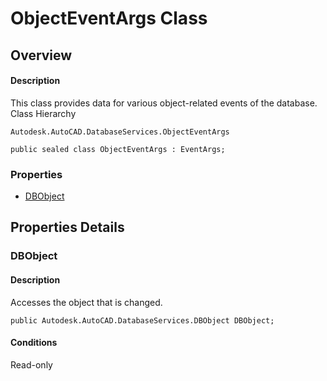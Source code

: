 # ObjectEventArgs Class

## Overview

#### Description
This class provides data for various object-related events of the database.
Class Hierarchy
```text
Autodesk.AutoCAD.DatabaseServices.ObjectEventArgs
```

```text
public sealed class ObjectEventArgs : EventArgs;
```

### Properties

- [DBObject](#dbobject)


## Properties Details

### DBObject

#### Description
Accesses the object that is changed.
```text
public Autodesk.AutoCAD.DatabaseServices.DBObject DBObject;
```

#### Conditions
Read-only